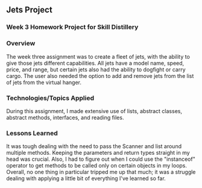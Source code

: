 ## Jets Project

### Week 3 Homework Project for Skill Distillery

### Overview
The week three assignment was to create a fleet of jets, with the ability to give those jets different capabilities. All jets have a model name, speed, price, and range, but certain jets also had the ability to dogfight or carry cargo. The user also needed the option to add and remove jets from the list of jets from the virtual hanger.

### Technologies/Topics Applied
During this assignment, I made extensive use of lists, abstract classes, abstract methods, interfaces, and reading files.

### Lessons Learned
It was tough dealing with the need to pass the Scanner and list around multiple methods. Keeping the parameters and return types straight in my head was crucial. Also, I had to figure out when I could use the "instanceof" operator to get methods to be called only on certain objects in my loops. Overall, no one thing in particular tripped me up that much; it was a struggle dealing with applying a little bit of everything I've learned so far.

